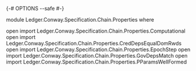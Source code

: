 {-# OPTIONS --safe #-}

module Ledger.Conway.Specification.Chain.Properties where

open import Ledger.Conway.Specification.Chain.Properties.Computational
open import Ledger.Conway.Specification.Chain.Properties.CredDepsEqualDomRwds
open import Ledger.Conway.Specification.Chain.Properties.EpochStep
open import Ledger.Conway.Specification.Chain.Properties.GovDepsMatch
open import Ledger.Conway.Specification.Chain.Properties.PParamsWellFormed
